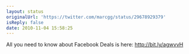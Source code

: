 ```yaml
---
layout: status
originalUrl: 'https://twitter.com/marcgg/status/29678929379'
isReply: false
date: 2010-11-04 15:58:25
---
```


All you need to know about Facebook Deals is here: http://bit.ly/agwvvH
